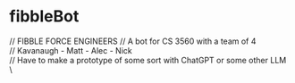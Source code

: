 # fibbleBot
// FIBBLE FORCE ENGINEERS
// A bot for CS 3560 with a team of 4 \
// Kavanaugh - Matt - Alec - Nick \
// Have to make a prototype of some sort with ChatGPT or some other LLM \